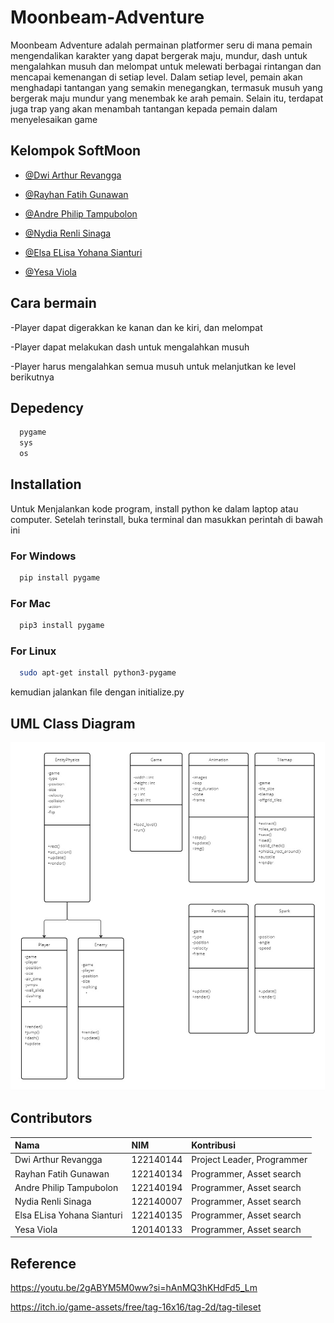 # Moonbeam-Adventure

Moonbeam Adventure adalah permainan platformer seru di mana pemain mengendalikan karakter yang dapat bergerak maju, mundur, dash untuk mengalahkan musuh dan melompat untuk melewati berbagai rintangan dan mencapai kemenangan di setiap level. Dalam setiap level, pemain akan menghadapi tantangan yang semakin menegangkan, termasuk musuh yang bergerak maju mundur  yang menembak ke arah pemain. Selain itu, terdapat juga trap yang akan menambah tantangan kepada pemain dalam menyelesaikan game 

## Kelompok SoftMoon

- [@Dwi Arthur Revangga](https://github.com/dwiarthurrevangga)

- [@Rayhan Fatih Gunawan](https://github.com/Mad-Moon39)

- [@Andre Philip Tampubolon](https://github.com/Dreeept)

- [@Nydia Renli Sinaga](https://github.com/nydiarenli)

- [@Elsa ELisa Yohana Sianturi](https://github.com/elsaelisayohanasianturi09)

- [@Yesa Viola](https://github.com/yesa08)


## Cara bermain 

-Player dapat digerakkan ke kanan dan ke kiri, dan melompat

-Player dapat melakukan dash untuk mengalahkan musuh

-Player harus mengalahkan semua musuh untuk melanjutkan ke level berikutnya

## Depedency

```bash
  pygame
  sys
  os
```


## Installation

Untuk Menjalankan kode program, install python ke dalam laptop atau computer. Setelah terinstall, buka terminal dan masukkan perintah di bawah ini
### For Windows
```bash
  pip install pygame
```
### For Mac
```bash
  pip3 install pygame
```

### For Linux
```bash
  sudo apt-get install python3-pygame
```

 kemudian jalankan file dengan initialize.py

## UML Class Diagram 
![App Screenshot](./Aset/images/UML.jpg)

## Contributors



| Nama |  NIM     | Kontribusi                |
| :-------- | :------- | :------------------------- |
| Dwi Arthur Revangga | 122140144 | Project Leader, Programmer |
| Rayhan Fatih Gunawan | 122140134 | Programmer, Asset search  |
| Andre Philip Tampubolon | 122140194 | Programmer, Asset search   |
| Nydia Renli Sinaga | 122140007 | Programmer, Asset search |
| Elsa ELisa Yohana Sianturi | 122140135  | Programmer, Asset search |
| Yesa Viola | 120140133 | Programmer, Asset search |

## Reference
https://youtu.be/2gABYM5M0ww?si=hAnMQ3hKHdFd5_Lm

https://itch.io/game-assets/free/tag-16x16/tag-2d/tag-tileset
